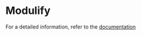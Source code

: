 # Modulify

For a detailed information, refer to the [documentation](https://linbop.github.io/modulify)